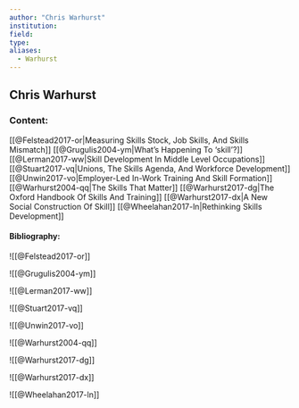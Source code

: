 ```yaml
---
author: "Chris Warhurst"
institution:
field:
type:
aliases:
  - Warhurst
---
```


## Chris Warhurst

### Content:
[[@Felstead2017-or|Measuring Skills Stock, Job Skills, And Skills Mismatch]]
[[@Grugulis2004-ym|What’s Happening To ‘skill’?]]
[[@Lerman2017-ww|Skill Development In Middle Level Occupations]]
[[@Stuart2017-vq|Unions, The Skills Agenda, And Workforce Development]]
[[@Unwin2017-vo|Employer-Led In-Work Training And Skill Formation]]
[[@Warhurst2004-qq|The Skills That Matter]]
[[@Warhurst2017-dg|The Oxford Handbook Of Skills And Training]]
[[@Warhurst2017-dx|A New Social Construction Of Skill]]
[[@Wheelahan2017-ln|Rethinking Skills Development]]

#### Bibliography:

![[@Felstead2017-or]]

![[@Grugulis2004-ym]]

![[@Lerman2017-ww]]

![[@Stuart2017-vq]]

![[@Unwin2017-vo]]

![[@Warhurst2004-qq]]

![[@Warhurst2017-dg]]

![[@Warhurst2017-dx]]

![[@Wheelahan2017-ln]]